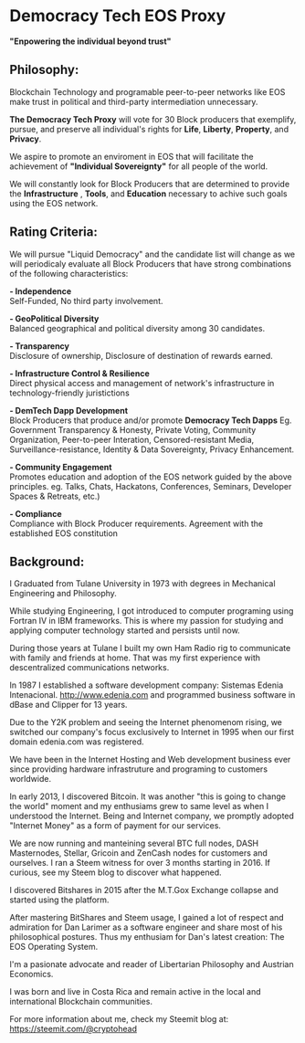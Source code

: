 # Democracy Tech EOS Proxy
**"Enpowering the individual beyond trust"**


## Philosophy: ##
Blockchain Technology and programable peer-to-peer networks like EOS make trust in political and third-party intermediation unnecessary.

**The Democracy Tech Proxy**  will vote for 30 Block producers that exemplify, pursue, and preserve all individual's rights for **Life**, **Liberty**, **Property**, and **Privacy**.

We aspire to promote an enviroment in EOS that will facilitate the achievement of **"Individual Sovereignty"** for all people of the world.

We will constantly look for Block Producers that are determined to provide the **Infrastructure** , **Tools**, and **Education** necessary to achive such goals using the EOS network.


## Rating Criteria: ##  
We will pursue "Liquid Democracy" and the candidate list will change as we will periodicaly evaluate all Block Producers that have strong combinations of the following characteristics:

**- Independence**   
	Self-Funded, No third party involvement. 

**- GeoPolitical Diversity**  
	Balanced geographical and political diversity among 30 candidates.

**- Transparency**    
 	Disclosure of ownership, Disclosure of destination of rewards earned.

**- Infrastructure Control & Resilience**   
	Direct physical access and management of network's infrastructure in technology-friendly juristictions
	
**- DemTech Dapp Development**  
	Block Producers that produce and/or promote **Democracy Tech Dapps** 
	Eg. Government Transparency & Honesty, Private Voting, Community Organization, Peer-to-peer Interation,
	Censored-resistant Media,  Surveillance-resistance, Identity & Data Sovereignty, Privacy Enhancement.    

**-  Community Engagement**  
 	Promotes education and adoption of the EOS network guided by the above principles. 
	eg. Talks, Chats, Hackatons, Conferences, Seminars, Developer Spaces & Retreats, etc.)
	
**- Compliance**  
Compliance with Block Producer requirements. Agreement with the established EOS constitution
	

## Background: ##
I Graduated from Tulane University in 1973 with degrees in Mechanical Engineering and Philosophy.

While studying Engineering, I got introduced to computer programing using Fortran IV in IBM frameworks. 
This is where my passion for studying and applying computer technology started and persists until now. 

During those years at Tulane I built my own Ham Radio rig to communicate with family and friends at home. That was my first experience with descentralized communications networks.

In 1987 I established a software development company: Sistemas Edenia Intenacional. http://www.edenia.com and programmed business software in dBase and Clipper for 13 years.

Due to the Y2K problem and seeing the Internet phenomenom rising, we switched our company's focus exclusively to Internet in 1995 when our first domain edenia.com was registered.

We have been in the Internet Hosting and Web development business ever since providing hardware infrastruture and programing to customers worldwide.

In early 2013, I discovered Bitcoin. It was another "this is going to change the world" moment and my enthusiams grew to same level as when I understood the Internet. Being and Internet company, we promptly adopted "Internet Money" as a form of payment for our services.

We are now running and manteining several BTC full nodes, DASH Masternodes, Stellar, Gricoin and ZenCash nodes for customers and ourselves.
I ran a Steem witness for over 3 months starting in 2016. If curious, see my Steem blog to discover what happened.

I discovered Bitshares in 2015 after the M.T.Gox Exchange collapse and started using the platform.

After mastering BitShares and Steem usage, I gained a lot of respect and admiration for Dan Larimer as a software engineer and share most of his philosophical postures. Thus my enthusiam for Dan's latest creation: The EOS Operating System.

I'm a pasionate advocate and reader of Libertarian Philosophy and Austrian Economics.

I was born and live in Costa Rica and remain active in the local and international Blockchain communities.

For more information about me, check my Steemit blog at: https://steemit.com/@cryptohead
